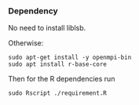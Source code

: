 ### Dependency

No need to install liblsb.

Otherwise:

```
sudo apt-get install -y openmpi-bin
sudo apt install r-base-core 
```

Then for the R dependencies run 

```
sudo Rscript ./requirement.R
```
